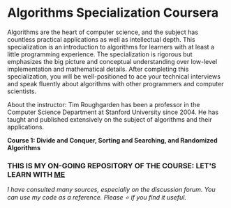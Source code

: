 # Algorithms Specialization Coursera
Algorithms are the heart of computer science, and the subject has countless practical applications as well as intellectual depth.  This specialization is an introduction to algorithms for learners with at least a little programming experience.  The specialization is rigorous but emphasizes the big picture and conceptual understanding over low-level implementation and mathematical details.  After completing this specialization, you will be well-positioned to ace your technical interviews and speak fluently about algorithms with other programmers and computer scientists.

About the instructor: Tim Roughgarden has been a professor in the Computer Science Department at Stanford University since 2004.  He has taught and published extensively on the subject of algorithms and their applications.

**Course 1: Divide and Conquer, Sorting and Searching, and Randomized Algorithms**

### THIS IS MY ON-GOING REPOSITORY OF THE COURSE: LET'S LEARN WITH [ME](https://www.linkedin.com/in/khainx/)

*I have consulted many sources, especially on the discussion forum. You can use my code as a reference. Please ⭐ if you find it useful.*

